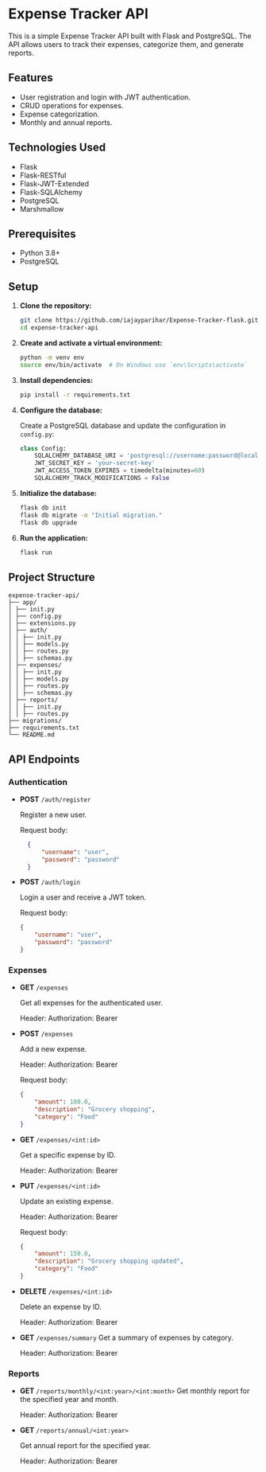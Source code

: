 # Expense Tracker API

This is a simple Expense Tracker API built with Flask and PostgreSQL. The API allows users to track their expenses, categorize them, and generate reports.

## Features

- User registration and login with JWT authentication.
- CRUD operations for expenses.
- Expense categorization.
- Monthly and annual reports.

## Technologies Used

- Flask
- Flask-RESTful
- Flask-JWT-Extended
- Flask-SQLAlchemy
- PostgreSQL
- Marshmallow

## Prerequisites

- Python 3.8+
- PostgreSQL

## Setup

1. **Clone the repository:**

    ```bash
    git clone https://github.com/iajayparihar/Expense-Tracker-flask.git
    cd expense-tracker-api
    ```

2. **Create and activate a virtual environment:**

    ```bash
    python -m venv env
    source env/bin/activate  # On Windows use `env\Scripts\activate`
    ```

3. **Install dependencies:**

    ```bash
    pip install -r requirements.txt
    ```

4. **Configure the database:**

    Create a PostgreSQL database and update the configuration in `config.py`:

    ```python
    class Config:
        SQLALCHEMY_DATABASE_URI = 'postgresql://username:password@localhost/dbname'
        JWT_SECRET_KEY = 'your-secret-key'
        JWT_ACCESS_TOKEN_EXPIRES = timedelta(minutes=60)
        SQLALCHEMY_TRACK_MODIFICATIONS = False
    ```

5. **Initialize the database:**

    ```bash
    flask db init
    flask db migrate -m "Initial migration."
    flask db upgrade
    ```

6. **Run the application:**

    ```bash
    flask run
    ```

## Project Structure
```
expense-tracker-api/
├── app/
│ ├── init.py
│ ├── config.py
│ ├── extensions.py
│ ├── auth/
│ │ ├── init.py
│ │ ├── models.py
│ │ ├── routes.py
│ │ ├── schemas.py
│ ├── expenses/
│ │ ├── init.py
│ │ ├── models.py
│ │ ├── routes.py
│ │ ├── schemas.py
│ ├── reports/
│ │ ├── init.py
│ │ ├── routes.py
├── migrations/
├── requirements.txt
└── README.md
```

## API Endpoints

### Authentication

- **POST** `/auth/register`
  
  Register a new user.
  
  Request body:
  ```json
    {
        "username": "user",
        "password": "password"
    }


- **POST** `/auth/login`

    Login a user and receive a JWT token.

    Request body:
    ```json
    {
        "username": "user",
        "password": "password"
    }


### Expenses

- **GET** `/expenses`

    Get all expenses for the authenticated user.

    Header:
            Authorization: Bearer <JWT Token>
    

- **POST** `/expenses`

    Add a new expense.

    Header:
            Authorization: Bearer <JWT Token>

    Request body:
    ```json
    {
        "amount": 100.0,
        "description": "Grocery shopping",
        "category": "Food"
    }


- **GET** `/expenses/<int:id>`
    
    Get a specific expense by ID.

    Header:
            Authorization: Bearer <JWT Token>


- **PUT** `/expenses/<int:id>`
    
    Update an existing expense.

    Header:
            Authorization: Bearer <JWT Token>

    Request body:
    ```json
    {
        "amount": 150.0,
        "description": "Grocery shopping updated",
        "category": "Food"
    }


- **DELETE** `/expenses/<int:id>`
    
    Delete an expense by ID.

    Header:
            Authorization: Bearer <JWT Token>


- **GET** `/expenses/summary`
    Get a summary of expenses by category.

    Header:
            Authorization: Bearer <JWT Token>


### Reports


- **GET** `/reports/monthly/<int:year>/<int:month>`
    Get monthly report for the specified year and month.

    Header:
            Authorization: Bearer <JWT Token>


- **GET** `/reports/annual/<int:year>`

    Get annual report for the specified year.

    Header:
            Authorization: Bearer <JWT Token>
